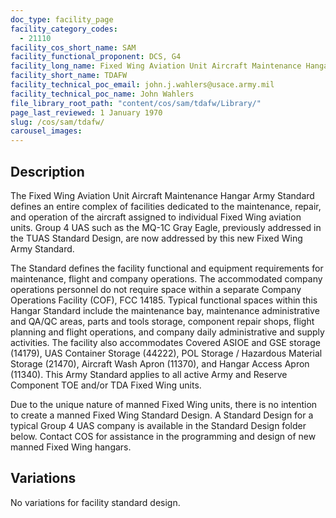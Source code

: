 ```yaml
---
doc_type: facility_page
facility_category_codes:
  - 21110
facility_cos_short_name: SAM
facility_functional_proponent: DCS, G4
facility_long_name: Fixed Wing Aviation Unit Aircraft Maintenance Hangar 
facility_short_name: TDAFW
facility_technical_poc_email: john.j.wahlers@usace.army.mil
facility_technical_poc_name: John Wahlers
file_library_root_path: "content/cos/sam/tdafw/Library/"
page_last_reviewed: 1 January 1970
slug: /cos/sam/tdafw/
carousel_images:
---
```


## Description

The Fixed Wing Aviation Unit Aircraft Maintenance Hangar Army Standard defines an entire complex of facilities dedicated to the maintenance, repair, and operation of the aircraft assigned to individual Fixed Wing aviation units.  Group 4 UAS such as the MQ-1C Gray Eagle, previously addressed in the TUAS Standard Design, are now addressed by this new Fixed Wing Army Standard.

The Standard defines the facility functional and equipment requirements for maintenance, flight and company operations. The accommodated company operations personnel do not require space within a separate Company Operations Facility (COF), FCC 14185. Typical functional spaces within this Hangar Standard include the maintenance bay, maintenance administrative and QA/QC areas, parts and tools storage, component repair shops, flight planning and flight operations, and company daily administrative and supply activities. The facility also accommodates Covered ASIOE and GSE storage (14179), UAS Container Storage (44222), POL Storage / Hazardous Material Storage (21470), Aircraft Wash Apron (11370), and Hangar Access Apron (11340). This Army Standard applies to all active Army and Reserve Component TOE and/or TDA Fixed Wing units.

Due to the unique nature of manned Fixed Wing units, there is no intention to create a manned Fixed Wing Standard Design.  A Standard Design for a typical Group 4 UAS company is available in the Standard Design folder below. Contact COS for assistance in the programming and design of new manned Fixed Wing hangars.

## Variations

No variations for facility standard design.
